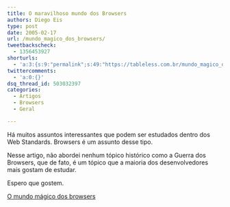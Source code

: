 ```yaml
---
title: O maravilhoso mundo dos Browsers
authors: Diego Eis
type: post
date: 2005-02-17
url: /mundo_magico_dos_browsers/
tweetbackscheck:
  - 1356453927
shorturls:
  - 'a:3:{s:9:"permalink";s:49:"https://tableless.com.br/mundo_magico_dos_browsers";s:7:"tinyurl";s:26:"https://tinyurl.com/3ogf5qk";s:4:"isgd";s:19:"https://is.gd/Zz01sF";}'
twittercomments:
  - 'a:0:{}'
dsq_thread_id: 503032397
categories:
  - Artigos
  - Browsers
  - Geral

---
```

Há muitos assuntos interessantes que podem ser estudados dentro dos Web Standards. Browsers é um assunto desse tipo.
                  
Nesse artigo, não abordei nenhum tópico histórico como a Guerra dos Browsers, que de fato, é um tópico que a maioria dos desenvolvedores mais gostam de estudar.
                  
Espero que gostem. 

[O mundo mágico dos browsers][1]

 [1]: https://tableless.com.br/artigos/browsers.asp